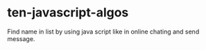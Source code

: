 # ten-javascript-algos

Find name in list by using java script like in online chating and send message.   
